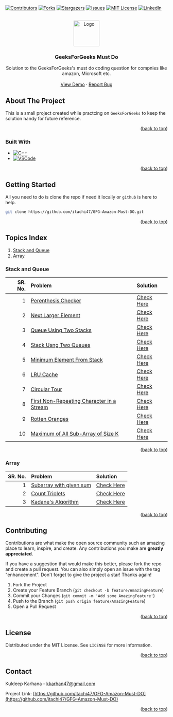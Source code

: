<!-- To back to the top -->

<a name="readme-top"></a>

<!-- PROJECT SHIELDS -->

[![Contributors][contributors-shield]][contributors-url]
[![Forks][forks-shield]][forks-url]
[![Stargazers][stars-shield]][stars-url]
[![Issues][issues-shield]][issues-url]
[![MIT License][license-shield]][license-url]
[![LinkedIn][linkedin-shield]][linkedin-url]

<!-- PROJECT LOGO -->
<br />
<div align="center">
  <a href="https://github.com/itachi47/GFG-Amazon-Must-DO">
    <img src="https://media.geeksforgeeks.org/gfg-gg-logo.svg" alt="Logo" width="80" height="80">
  </a>

<h3 align="center">GeeksForGeeks Must Do</h3>

  <p align="center">
    Solution to the GeeksForGeeks's must do coding question for compnies like amazon, Microsoft etc.
    <br />
    <br />
    <a href="https://github.com/itachi47/GFG-Amazon-Must-DO">View Demo</a>
    ·
    <a href="https://github.com/itachi47/GFG-Amazon-Must-DO/issues">Report Bug</a>

  </p>
</div>

<!-- ABOUT THE PROJECT -->

## About The Project

This is a small project created while practcing on `GeeksForGeeks` to keep the solution handy for future reference.

<p align="right">(<a href="#readme-top">back to top</a>)</p>

### Built With

- [![C++][cpp-shield]][cpp-url]
- [![VSCode][vscode-shield]][vscode-url]

<p align="right">(<a href="#readme-top">back to top</a>)</p>

<!-- GETTING STARTED -->

## Getting Started

All you need to do is clone the repo if need it locally or `github` is here to help.

```sh
git clone https://github.com/itachi47/GFG-Amazon-Must-DO.git
```

<p align="right">(<a href="#readme-top">back to top</a>)</p>

## Topics Index

1. [Stack and Queue](#stack-and-queue)
2. [Array](#array)

### Stack and Queue

| SR. No. | Problem                                                                         | Solution                                                 |
| ------: | :------------------------------------------------------------------------------ | :------------------------------------------------------- |
|       1 | [Perenthesis Checker][parenthesis_checker]                                      | [Check Here][parenthesis_checker_sol_cpp]                |
|       2 | [Next Larger Element][next_largest_element]                                     | [Check Here][next_largest_element_sol_cpp]               |
|       3 | [Queue Using Two Stacks][queue_using_two_stacks]                                | [Check Here][queue_using_two_stacks_sol_cpp]             |
|       4 | [Stack Usng Two Queues][stack_using_two_queues]                                 | [Check Here][stack_using_two_queues_sol_cpp]             |
|       5 | [Minimum Element From Stack][minimum_element_from_stack]                        | [Check Here][minimum_element_from_stack_sol_cpp]         |
|       6 | [LRU Cache][lru_cache]                                                          | [Check Here][lru_cache_sol_cpp]                          |
|       7 | [Circular Tour][circular_tour]                                                  | [Check Here][circular_tour_sol_cpp]                      |
|       8 | [First Non-Repeating Character in a Stream][first_non_repeating_char_in_stream] | [Check Here][first_non_repeating_char_in_stream_sol_cpp] |
|       9 | [Rotten Oranges][rotten_oranges]                                                | [Check Here][rotten_oranges_sol_cpp]                     |
|      10 | [Maximum of All Sub-Array of Size K][max_all_subarray_size_k]                   | [Check Here][max_all_subarray_size_k_sol_cpp]            |

<p align="right">(<a href="#readme-top">back to top</a>)</p>

### Array

| SR. No. | Problem                                           | Solution                                     |
| ------: | :------------------------------------------------ | :------------------------------------------- |
|       1 | [Subarray with given sum][subaray_with_given_sum] | [Check Here][subaray_with_given_sum_sol_cpp] |
|       2 | [Count Triplets][count_triplets]                  | [Check Here][count_triplets_sol_cpp]         |
|       3 | [Kadane's Algorithm][kadanes_algorithm]           | [Check Here][kadanes_algorithm_sol_cpp]      |

<p align="right">(<a href="#readme-top">back to top</a>)</p>

<!-- CONTRIBUTING -->

## Contributing

Contributions are what make the open source community such an amazing place to learn, inspire, and create. Any contributions you make are **greatly appreciated**.

If you have a suggestion that would make this better, please fork the repo and create a pull request. You can also simply open an issue with the tag "enhancement".
Don't forget to give the project a star! Thanks again!

1. Fork the Project
2. Create your Feature Branch (`git checkout -b feature/AmazingFeature`)
3. Commit your Changes (`git commit -m 'Add some AmazingFeature'`)
4. Push to the Branch (`git push origin feature/AmazingFeature`)
5. Open a Pull Request

<p align="right">(<a href="#readme-top">back to top</a>)</p>

<!-- LICENSE -->

## License

Distributed under the MIT License. See `LICENSE` for more information.

<p align="right">(<a href="#readme-top">back to top</a>)</p>

<!-- CONTACT -->

## Contact

Kuldeep Karhana - kkarhan47@gmail.com

Project Link: [https://github.com/itachi47/GFG-Amazon-Must-DO](https://github.com/itachi47/GFG-Amazon-Must-DO)

<p align="right">(<a href="#readme-top">back to top</a>)</p>

<!-- MARKDOWN LINKS & IMAGES -->
<!-- https://www.markdownguide.org/basic-syntax/#reference-style-links -->

[contributors-shield]: https://img.shields.io/github/contributors/itachi47/GFG-Amazon-Must-DO.svg?style=for-the-badge
[contributors-url]: https://github.com/itachi47/GFG-Amazon-Must-DO/graphs/contributors
[forks-shield]: https://img.shields.io/github/forks/itachi47/GFG-Amazon-Must-DO.svg?style=for-the-badge
[forks-url]: https://github.com/itachi47/GFG-Amazon-Must-DO/network/members
[stars-shield]: https://img.shields.io/github/stars/itachi47/GFG-Amazon-Must-DO.svg?style=for-the-badge
[stars-url]: https://github.com/itachi47/GFG-Amazon-Must-DO/stargazers
[issues-shield]: https://img.shields.io/github/issues/itachi47/GFG-Amazon-Must-DO.svg?style=for-the-badge
[issues-url]: https://github.com/itachi47/GFG-Amazon-Must-DO/issues
[license-shield]: https://img.shields.io/github/license/itachi47/GFG-Amazon-Must-DO.svg?style=for-the-badge
[license-url]: https://github.com/itachi47/GFG-Amazon-Must-DO/blob/master/LICENSE.txt
[linkedin-shield]: https://img.shields.io/badge/-LinkedIn-black.svg?style=for-the-badge&logo=linkedin&colorB=555
[linkedin-url]: https://www.linkedin.com/in/kuldeep-singh-karhana-80835119a/
[cpp-shield]: https://img.shields.io/badge/c++-%2300599C.svg?style=for-the-badge&logo=c%2B%2B&logoColor=white
[cpp-url]: https://en.cppreference.com/w/
[vscode-shield]: https://img.shields.io/badge/Visual%20Studio%20Code-0078d7.svg?style=for-the-badge&logo=visual-studio-code&logoColor=white
[vscode-url]: https://code.visualstudio.com/

<!-- Question links -->
<!-- stack and queue -->

[parenthesis_checker]: https://practice.geeksforgeeks.org/problems/parenthesis-checker2744/1
[next_largest_element]: https://practice.geeksforgeeks.org/problems/next-larger-element-1587115620/1
[queue_using_two_stacks]: https://practice.geeksforgeeks.org/problems/queue-using-two-stacks/1
[stack_using_two_queues]: https://practice.geeksforgeeks.org/problems/stack-using-two-queues/1
[minimum_element_from_stack]: https://practice.geeksforgeeks.org/problems/get-minimum-element-from-stack/1
[lru_cache]: https://practice.geeksforgeeks.org/problems/lru-cache/1
[circular_tour]: https://practice.geeksforgeeks.org/problems/circular-tour-1587115620/1
[first_non_repeating_char_in_stream]: https://practice.geeksforgeeks.org/problems/first-non-repeating-character-in-a-stream1216/1
[rotten_oranges]: https://practice.geeksforgeeks.org/problems/rotten-oranges2536/1
[max_all_subarray_size_k]: https://practice.geeksforgeeks.org/problems/maximum-of-all-subarrays-of-size-k3101/1

<!-- Array -->

[subaray_with_given_sum]: https://practice.geeksforgeeks.org/problems/subarray-with-given-sum/0
[count_triplets]: https://practice.geeksforgeeks.org/problems/count-the-triplets4615/1
[kadanes_algorithm]: https://practice.geeksforgeeks.org/problems/kadanes-algorithm-1587115620/1

<!-- Solution links -->
<!-- stack and queue -->

[parenthesis_checker_sol_cpp]: https://github.com/itachi47/GFG-Amazon-Must-DO/blob/main/CPP/StackAndQueue/ParenthesisChecker.cpp
[next_largest_element_sol_cpp]: https://github.com/itachi47/GFG-Amazon-Must-DO/blob/main/CPP/StackAndQueue/NextGreaterElement.cpp
[queue_using_two_stacks_sol_cpp]: https://github.com/itachi47/GFG-Amazon-Must-DO/blob/main/CPP/StackAndQueue/QueUsingTwoStacks.cpp
[stack_using_two_queues_sol_cpp]: https://github.com/itachi47/GFG-Amazon-Must-DO/blob/main/CPP/StackAndQueue/StackUsingTwoQue.cpp
[minimum_element_from_stack_sol_cpp]: https://github.com/itachi47/GFG-Amazon-Must-DO/blob/main/CPP/StackAndQueue/MinimumElementFromStack.cpp
[lru_cache_sol_cpp]: https://github.com/itachi47/GFG-Amazon-Must-DO/blob/main/CPP/StackAndQueue/LRUCache.cpp
[circular_tour_sol_cpp]: https://github.com/itachi47/GFG-Amazon-Must-DO/blob/main/CPP/StackAndQueue/CircularTour.cpp
[first_non_repeating_char_in_stream_sol_cpp]: https://github.com/itachi47/GFG-Amazon-Must-DO/blob/main/CPP/StackAndQueue/FirstNonRepeatingCharInStream.cpp
[rotten_oranges_sol_cpp]: https://github.com/itachi47/GFG-Amazon-Must-DO/blob/main/CPP/StackAndQueue/RottenOranges.cpp
[max_all_subarray_size_k_sol_cpp]: https://github.com/itachi47/GFG-Amazon-Must-DO/blob/main/CPP/StackAndQueue/MaxOfAllSubArrayOfSizeK.cpp

<!-- Array -->

[subaray_with_given_sum_sol_cpp]: https://github.com/itachi47/GFG-Amazon-Must-DO/blob/main/CPP/Array/SubarrayWithGivenSum.cpp
[count_triplets_sol_cpp]: https://github.com/itachi47/GFG-Amazon-Must-DO/blob/main/CPP/Array/CountTriplets.cpp
[kadanes_algorithm_sol_cpp]: https://github.com/itachi47/GFG-Amazon-Must-DO/blob/main/CPP/Array/KadanesAlgorithm.cpp
